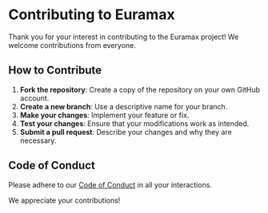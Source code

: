 # Contributing to Euramax

Thank you for your interest in contributing to the Euramax project! We welcome contributions from everyone.

## How to Contribute

1. **Fork the repository**: Create a copy of the repository on your own GitHub account.
2. **Create a new branch**: Use a descriptive name for your branch.
3. **Make your changes**: Implement your feature or fix.
4. **Test your changes**: Ensure that your modifications work as intended.
5. **Submit a pull request**: Describe your changes and why they are necessary.

## Code of Conduct

Please adhere to our [Code of Conduct](CODE_OF_CONDUCT.md) in all your interactions.

We appreciate your contributions!